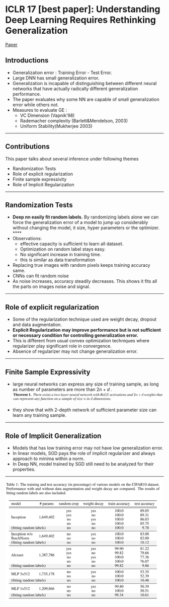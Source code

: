 # ICLR 17 [best paper]: Understanding Deep Learning Requires Rethinking Generalization

[Paper](https://arxiv.org/abs/1611.03530)
## Introductions
- Generalization error : Training Error - Test Error.
- Large DNN has small generalization error.
- Generalization is incapable of distinguishing between different neural networks that have actually radically different generalization performance.
- The paper evaluates why some NN are capable of small generalization error while others not.
- Measures to evaluate GE :
  - VC Dimension (Vapnik’98)
  - Rademacher complexity (Barlett&Mendelson, 2003)
  - Uniform Stability(Mukherjee 2003)

----------
## Contributions

This paper talks about several inference under following themes

- Randomization Tests
- Role of explicit regularization
- Finite sample expressivity
- Role of Implicit Regularization
----------
## Randomization Tests
- **Deep nn easily fit random labels.** By randomizing labels alone we can force the generalization error of a model to jump up considerably without changing the model, it size, hyper parameters or the optimizer. ****
- Observations:
  - effective capacity is sufficient to learn all dataset.
  - Optimization on random label stays easy.
  - No significant increase in training time.
  - this is similar as data transformation
- Replacing true images with random pixels keeps training accuracy same.
- CNNs can fit random noise
- As noise increases, accuracy steadily decreases. This shows it fits all the parts on images noise and signal.
----------
## Role of explicit regularization
- Some of the regularization technique used are weight decay, dropout and data augmentation.
- **Explicit Regularization may improve performance but is not sufficient or necessary condition for controlling generalization error.**
- This is different from usual convex optimization techniques where regularizer play significant role in convergence.
- Absence of regularizer may not change generalization error.
----------
## Finite Sample Expressivity
- large neural networks can express any size of training sample, as long as number of parameters are more than $2n+d$ .
![theorem1](imgs/zhang_iclr_1.png)

- they show that with 2-depth network of sufficient parameter size can learn any training sample.
----------
## Role of Implicit Generalization
- Models that has low training error may not have low generalization error.
- In linear models, SGD pays the role of implicit regularizer and always approach to minima within a norm.
- In Deep NN, model trained by SGD still need to be analyzed for their properties.
----------
![theorem2](imgs/zhang_iclr_2.png)
